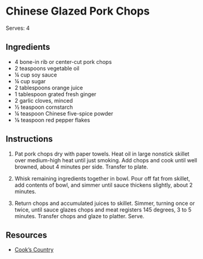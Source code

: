 # Chinese Glazed Pork Chops

Serves: 4

## Ingredients

* 4 bone-in rib or center-cut pork chops
* 2 teaspoons vegetable oil
* ¼ cup soy sauce
* ¼ cup sugar
* 2 tablespoons orange juice
* 1 tablespoon grated fresh ginger
* 2 garlic cloves, minced
* ½ teaspoon cornstarch
* ¼ teaspoon Chinese five-spice powder
* ⅛ teaspoon red pepper flakes

## Instructions

1. Pat pork chops dry with paper towels. Heat oil in large nonstick skillet over medium-high heat until just smoking. Add chops and cook until well browned, about 4 minutes per side. Transfer to plate.

2. Whisk remaining ingredients together in bowl. Pour off fat from skillet, add contents of bowl, and simmer until sauce thickens slightly, about 2 minutes.

3. Return chops and accumulated juices to skillet. Simmer, turning once or twice, until sauce glazes chops and meat registers 145 degrees, 3 to 5 minutes. Transfer chops and glaze to platter. Serve.

## Resources

* [Cook’s Country](https://www.cookscountry.com/recipes/3259-chinese-glazed-pork-chops)
